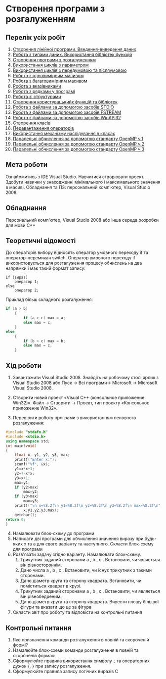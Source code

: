 # Створення програми з розгалуженням

## Перелік усіх робіт

1. [Створення лінійної програми. Введення-виведення даних](lab-01.md)
2. [Робота з типами даних. Використання бібліотек функцій](lab-02.md)
3. [Створення програми з розгалуженням](lab-03.md)
4. [Використання циклів з параметром](lab-04.md)
5. [Використання циклів з передумовою та післяумовою](lab-05.md)
6. [Робота з одновимірним масивом](lab-06.md)
7. [Робота з багатовимірним масивом](lab-07.md)
8. [Робота з вказівниками](lab-08.md)
9. [Робота з рядками у програмі](lab-09.md)
10. [Робота зі структурами](lab-10.md)
11. [Створення користувацькийх функцій та бібліотек](lab-11.md)
12. [Робота з файлами за допомогою засобів STDIO](lab-12.md)
13. [Робота з файлами за допомогою засобів FSTREAM](lab-13.md)
14. [Робота з файлами за допомогою засобів WinAPI32](lab-14.md)
15. [Створення класів](lab-15.md)
16. [Перевантаження операторів](lab-16.md)
17. [Використання механізму наслідування в класах](lab-17.md)
18. [Паралельні обчислення за допомогою стандарту OpenMP ч.1](lab-18.md)
19. [Паралельні обчислення за допомогою стандарту OpenMP ч.2](lab-19.md)
20. [Паралельні обчислення за допомогою стандарту OpenMP ч.3](lab-20.md)

## Мета роботи 

Ознайомитись з IDE Visual Studio. Навчитися створювати проект. Здобути навички у знаходженнi мінімального і максимального значення в масиві.
Обладнання та ПЗ: персональний комп’ютер, Visual Studio 2008.

## Обладнання

Персональний комп’ютер, Visual Studio 2008 або інша середа розробки для мови C++


## Теоретичні відомості

До операторів вибору відносять оператор умовного переходу if та оператор-перемикач switch. Оператор умовного переходу if використовується для розгалуження процесу обчислень на два напрямки і має такий формат запису:
```
if (вираз) 
	оператор 1;
else
	оператор 2;
```
Приклад більш складного розгалуження:
```cpp
if (а > b)
	{ 
		if (а > с) max = а;
		else max = с; 
	}
else 
	{
		if (b > c) max = b;
		else max = c; 
	}
```



## Хід роботи


1. Завантажити Visual Studio 2008. Знайдіть на робочому столі ярлик з Visual Studio 2008 або Пуск → Всі програми→ Microsoft → Microsoft Visual Studio 2008.

2. Створити новий проект «Visual C++ (консольное приложение Win32)». Файл → Cтворити → Проект, тип проекту «Консольное приложение Win32».

3. Перевірити роботу програми з використанням неповного розгалуження:
```cpp
#include "stdafx.h"
#include <stdio.h>
using namespace std;
int main(void)
{   
	float x, y1, y2, y3, max;
	printf("Enter x:");   
	scanf("%f", &x);
	y1=x*x+1; 
	y2=7-x*x;  
	y3=x+1;
	max=y1;   
	if (y2>max)  
	    max=y2;  
	if (y3>max)   
	    max=y3; 
	printf("\n x=%8.2f\n y1=%8.2f\n y2=%8.2f\n y3=%8.2f\n max=%8.2f\n",
		x,y1,y2,y3,max); 
	getchar();
return 0;
}
```
4. Намалювати блок-схему до програми
5. Написати дві програми для обчислення значення виразу при будь-яких х та а для свого варіанту та наступного. Скласти блок-схему для програми
6. Розв'язати задачу згідно варіанту. Намалювати блок-схему.
	1. Трикутник заданий сторонами а , b , с . Встановити, чи являється він рівностороннім.      
	2. Дано числа а , b , с . Встановити, чи існує трикутник з такими сторонами.   
	3. Дано діаметр круга та сторону квадрата. Встановити, чи поміститься квадрат в крузі. 
	4. Трикутник заданий сторонами а , b , с . Встановити, чи являється він рівнобедреним. 
	5. Дано діаметр круга та сторону квадрата. Вивести площу більшої фігури та вказати що це за фігура 
7. Скласти звіт про роботу та відповісти на контрольні питання

## Контрольні питання

1.	Яке призначення команди розгалуження в повній та скороченій формі?
2.	Намалюйте блок-схеми команди розгалуження в повній та скороченій формах: 
3.	Сформулюйте правила використання  символу `;` та операторних дужок `{,}` при запису розгалуження. 
4.	Сформулюйте правила запису логічних виразів С
